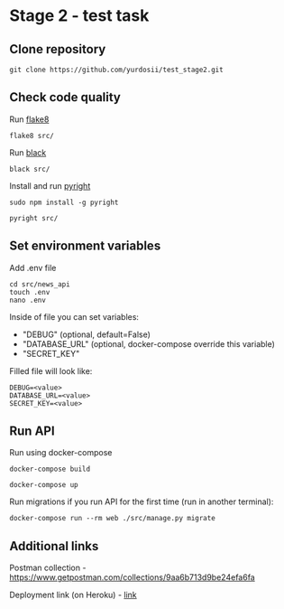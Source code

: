 # Stage 2 - test task

## Clone repository
```
git clone https://github.com/yurdosii/test_stage2.git
```

## Check code quality
Run [flake8](https://flake8.pycqa.org/en/latest/)
```
flake8 src/
```
Run [black](https://github.com/psf/black)
```
black src/
```
Install and run [pyright](https://github.com/microsoft/pyright)
```
sudo npm install -g pyright

pyright src/
```

## Set environment variables
Add .env file
```
cd src/news_api
touch .env
nano .env
```
Inside of file you can set variables:
* "DEBUG" (optional, default=False)
* "DATABASE_URL" (optional, docker-compose override this variable)
* "SECRET_KEY"

Filled file will look like:
```
DEBUG=<value>
DATABASE_URL=<value>
SECRET_KEY=<value>
```

## Run API
Run using docker-compose
```
docker-compose build

docker-compose up
```
Run migrations if you run API for the first time (run in another terminal):
```
docker-compose run --rm web ./src/manage.py migrate
```

## Additional links
Postman collection - https://www.getpostman.com/collections/9aa6b713d9be24efa6fa

Deployment link (on Heroku) - [link](http://test-stage2.herokuapp.com/posts/)
